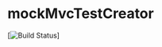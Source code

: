 # mockMvcTestCreator

[![Build Status](https://travis-ci.com/arnzel/mockMvcTestCreator.svg?branch=master)]
